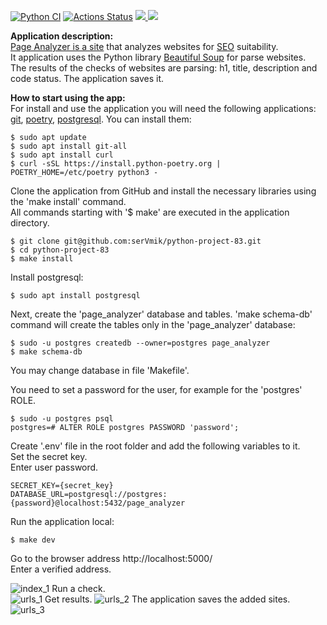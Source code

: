 [![Python CI](https://github.com/serVmik/python-project-83/actions/workflows/pyci.yml/badge.svg)](https://github.com/serVmik/python-project-83/actions/workflows/pyci.yml)
[![Actions Status](https://github.com/serVmik/python-project-83/workflows/hexlet-check/badge.svg)](https://github.com/serVmik/python-project-83/actions)
<a href="https://codeclimate.com/github/serVmik/python-project-83/maintainability"><img src="https://api.codeclimate.com/v1/badges/e4d435f6369fc2ca0214/maintainability" />
</a> <a href="https://codeclimate.com/github/serVmik/python-project-83/test_coverage"><img src="https://api.codeclimate.com/v1/badges/e4d435f6369fc2ca0214/test_coverage" /></a>

**Application description:**  
[Page Analyzer is a site](https://python-project-83-production-f22f.up.railway.app)
that analyzes websites for 
[SEO](https://ru.wikipedia.org/wiki/%D0%9F%D0%BE%D0%B8%D1%81%D0%BA%D0%BE%D0%B2%D0%B0%D1%8F_%D0%BE%D0%BF%D1%82%D0%B8%D0%BC%D0%B8%D0%B7%D0%B0%D1%86%D0%B8%D1%8F)
suitability.  
It application uses the Python library 
[Beautiful Soup](https://www.crummy.com/software/BeautifulSoup/bs4/doc/)
for parse websites.  
The results of the checks of websites are parsing: 
h1, title, description and code status. 
The application saves it.  

**How to start using the app:**  
For install and use the application you will need the following applications: 
[git](https://git-scm.com/book/ru/v2/%D0%92%D0%B2%D0%B5%D0%B4%D0%B5%D0%BD%D0%B8%D0%B5-%D0%A3%D1%81%D1%82%D0%B0%D0%BD%D0%BE%D0%B2%D0%BA%D0%B0-Git),
[poetry](https://python-poetry.org/docs/), 
[postgresql](https://www.postgresql.org/). 
You can install them:  
```
$ sudo apt update
$ sudo apt install git-all  
$ sudo apt install curl
$ curl -sSL https://install.python-poetry.org | POETRY_HOME=/etc/poetry python3 -
```
Clone the application from GitHub and install the necessary
libraries using the 'make install' command.  
All commands starting with '$ make' are executed in the application directory.  
```
$ git clone git@github.com:serVmik/python-project-83.git  
$ cd python-project-83  
$ make install  
```
Install postgresql:  
```
$ sudo apt install postgresql
```

Next, create the 'page_analyzer' database and tables. 
'make schema-db' command will create the tables only in the 'page_analyzer' database:
```
$ sudo -u postgres createdb --owner=postgres page_analyzer  
$ make schema-db
```
You may change database in file 'Makefile'.  

You need to set a password for the user, for example for the 'postgres' ROLE.  
```
$ sudo -u postgres psql  
postgres=# ALTER ROLE postgres PASSWORD 'password';
```
Create '.env' file in the root folder and add the following variables to it.  
Set the secret key.  
Enter user password.
```  
SECRET_KEY={secret_key}  
DATABASE_URL=postgresql://postgres:{password}@localhost:5432/page_analyzer  
```  
Run the application local:  
```
$ make dev  
```
Go to the browser address http://localhost:5000/  
Enter a verified address.

![index_1](https://github.com/serVmik/python-project-83/assets/56305558/3c4c0cfd-4e86-428a-bc2d-8421e6b2187a)
Run a check.  
![urls_1](https://github.com/serVmik/python-project-83/assets/56305558/e7d5c494-a2ea-4c8c-a7c7-2ebc9dc6f0b4)
Get results.
![urls_2](https://github.com/serVmik/python-project-83/assets/56305558/853397fc-68e7-4c74-90cd-04ba46b5d056)
The application saves the added sites.
![urls_3](https://github.com/serVmik/python-project-83/assets/56305558/f8907e89-7abc-4ce9-ac1f-fe5a2cc7fac6)
